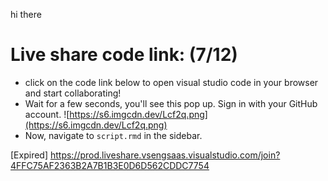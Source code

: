 hi there

# Live share code link: (7/12)

- click on the code link below to open visual studio code in your browser and start collaborating!
- Wait for a few seconds, you'll see this pop up. Sign in with your GitHub account.
  ![https://s6.imgcdn.dev/Lcf2q.png](https://s6.imgcdn.dev/Lcf2q.png)
- Now, navigate to `script.rmd` in the sidebar.

[Expired] https://prod.liveshare.vsengsaas.visualstudio.com/join?4FFC75AF2363B2A7B1B3E0D6D562CDDC7754
